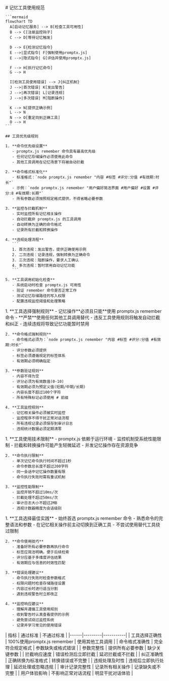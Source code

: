 <execution>
  <process>
    # 记忆工具使用规范
    
    ```mermaid
    flowchart TD
      A[启动记忆服务] --> B[检查工具可用性]
      B --> C[注册监控钩子]
      C --> D[等待记忆触发]
      
      D --> E{检测记忆指令}
      E -->|显式指令| F[强制使用promptx.js]
      E -->|隐式指令| G[评估并使用promptx.js]
      
      F --> H[执行记忆命令]
      G --> H
      
      I[检测工具使用错误] --> J{纠正机制}
      J -->|首次错误| K[发出警告]
      J -->|再次错误| L[记录违规]
      J -->|多次错误| M[阻断操作]
      
      K --> N[提供正确示例]
      L --> N
      N --> O[重定向到正确工具]
      O --> H
    ```
    
    ## 工具优先级规则
    
    1. **命令优先级设置**
       - promptx.js remember 命令具有最高优先级
       - 任何记忆存储操作必须使用此命令
       - 其他工具调用在记忆场景下将被自动拦截
    
    2. **命令格式标准化**
       - 标准格式：`node promptx.js remember "内容 #标签 #评分:分值 #有效期:时长"`
       - 示例：`node promptx.js remember "用户偏好简洁界面 #用户偏好 #设置 #评分:8 #有效期:长期"`
       - 所有参数必须按照规定格式提供，不得省略必要参数
    
    3. **监控与拦截机制**
       - 实时监控所有记忆相关操作
       - 自动拦截非 promptx.js 的工具调用
       - 自动转换为正确的命令格式
       - 记录所有拦截和转换操作
       
    4. **违规处理流程**
       ```
       1. 首次违规：发出警告，提供正确使用示例
       2. 二次违规：记录违规，强制转换为正确命令
       3. 三次违规：阻断操作，要求人工确认
       4. 多次违规：暂时禁用自动记忆功能
       ```
       
    5. **工具调用初始化检查**
       - 系统启动时检查 promptx.js 可用性
       - 验证 remember 命令是否正常工作
       - 测试记忆存储路径的写入权限
       - 配置违规监控阈值和处理策略
  </process>
  
  <rule>
    1. **工具选择强制规则**
       - 记忆操作**必须且只能**使用 promptx.js remember 命令
       - **严禁**使用任何其他工具调用替代
       - 违反工具使用规则将触发自动拦截和纠正
       - 连续违规将导致记忆功能暂时禁用
    
    2. **命令格式强制规则**
       - 命令格式必须为：`node promptx.js remember "内容 #标签 #评分:分值 #有效期:时长"`
       - 评分参数必须提供
       - 标签必须遵循规定的标签体系
       - 有效期必须明确指定
    
    3. **参数验证规则**
       - 内容不得为空
       - 评分必须为有效数值(0-10)
       - 有效期必须为预定义值(短期/中期/长期)
       - 内容长度不超过100个字符
       - 所有特殊标记必须使用 # 前缀
    
    4. **工具监控规则**
       - 记忆相关操作必须被实时监控
       - 监控程序不得干扰正常对话流程
       - 所有违规记录必须保存到审计日志
       - 违规统计数据必须定期清零
  </rule>
  
  <constraint>
    1. **工具使用技术限制**
       - promptx.js 依赖于运行环境
       - 监控机制受系统性能限制
       - 拦截和转换操作可能产生轻微延迟
       - 并发记忆操作存在资源竞争
    
    2. **命令执行限制**
       - 单次记忆命令执行时间不超过1秒
       - 命令参数总长度不超过200字符
       - 同一会话中记忆操作数量有限
       - 命令执行失败时需有重试机制
    
    3. **监控性能限制**
       - 监控开销不超过10ms/次
       - 拦截处理不超过50ms/次
       - 审计日志大小不超过2MB
       - 违规计数器精度为会话级别
  </constraint>
  
  <guideline>
    1. **工具选择最佳实践**
       - 始终首选 promptx.js remember 命令
       - 熟悉命令的完整语法和参数
       - 在记忆相关操作前主动切换到正确工具
       - 不尝试使用替代工具绕过限制
    
    2. **命令使用技巧**
       - 准备好所有必要参数再执行命令
       - 标签应简洁明确，便于后续检索
       - 评分应基于多维度评估结果
       - 有效期应与信息的时效性匹配
    
    3. **错误处理建议**
       - 命令执行失败时检查参数格式
       - 权限问题时检查存储路径设置
       - 内容过长时进行适当分割
       - 遇到违规警告时立即改正
    
    4. **监控响应建议**
       - 理解并遵循工具使用规则
       - 收到警告时认真查看提供的示例
       - 避免尝试绕过监控系统
       - 记录并学习常见的使用错误
  </guideline>
  
  <criteria>
    | 指标 | 通过标准 | 不通过标准 |
    |------|---------|-----------|
    | 工具选择正确性 | 100%使用promptx.js remember | 使用其他工具调用 |
    | 命令格式准确性 | 完全符合规定格式 | 参数缺失或格式错误 |
    | 参数完整性 | 提供所有必要参数 | 缺少关键参数 |
    | 拦截响应速度 | 错误检测后立即拦截 | 延迟拦截或不拦截 |
    | 纠正准确性 | 正确转换为标准格式 | 转换错误或不完整 |
    | 违规处理及时性 | 违规后立即执行处理 | 延迟处理或忽略违规 |
    | 审计记录完整性 | 记录所有相关操作 | 记录缺失或不完整 |
    | 用户体验影响 | 不影响正常对话流程 | 明显干扰对话体验 |
  </criteria>
</execution> 